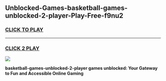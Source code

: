 
## Unblocked-Games-basketball-games-unblocked-2-player-Play-Free-f9nu2
<h3>
<a href="https://premium76.site?title=basketball-games-unblocked-2-player&ref=18A">CLICK TO PLAY</a></h3>
<hr>

<h3>
<a href="https://premium76.site?title=basketball-games-unblocked-2-player&ref=18A">CLICK 2 PLAY</a>
  
</h3>

<a href="https://premium76.site?title=basketball-games-unblocked-2-player&ref=18A"><img src="https://clearcache.store/games.png"></a>


**basketball-games-unblocked-2-player games unblocked: Your Gateway to Fun and Accessible Online Gaming**
